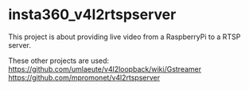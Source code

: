 # insta360_v4l2rtspserver
This project is about providing live video from a RaspberryPi to a RTSP server. 

These other projects are used:<br>
https://github.com/umlaeute/v4l2loopback/wiki/Gstreamer<br>
https://github.com/mpromonet/v4l2rtspserver<br>
